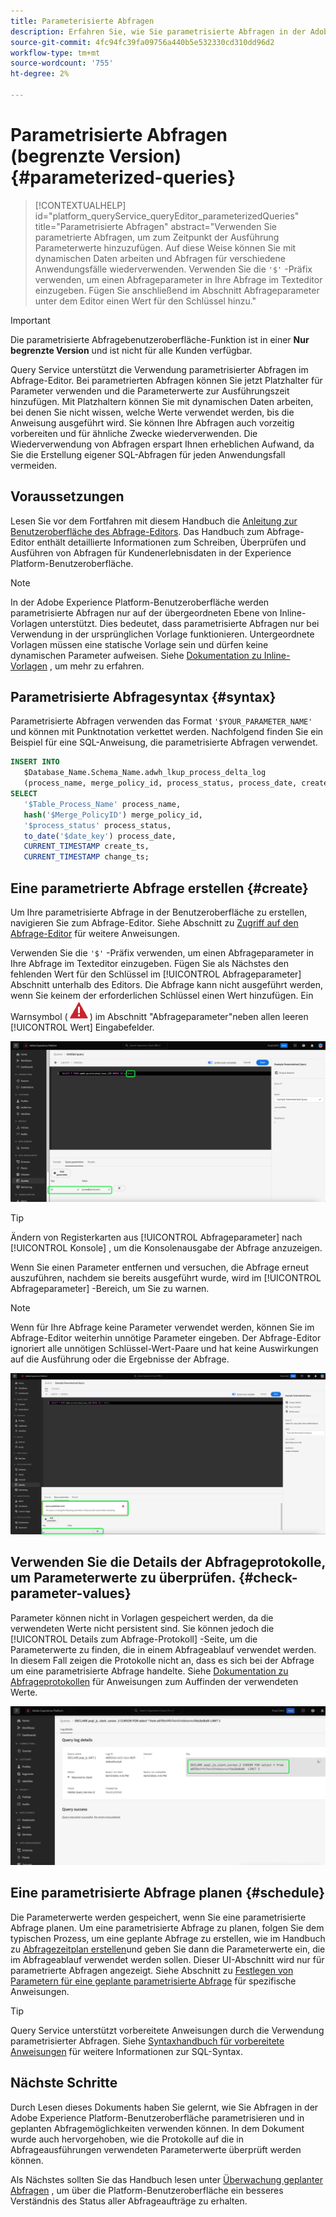```yaml
---
title: Parameterisierte Abfragen
description: Erfahren Sie, wie Sie parametrisierte Abfragen in der Adobe Experience Platform-Benutzeroberfläche verwenden.
source-git-commit: 4fc94fc39fa09756a440b5e532330cd310dd96d2
workflow-type: tm+mt
source-wordcount: '755'
ht-degree: 2%

---
```


# Parametrisierte Abfragen (begrenzte Version) {#parameterized-queries}

>[!CONTEXTUALHELP]
>id="platform_queryService_queryEditor_parameterizedQueries"
>title="Parametrisierte Abfragen"
>abstract="Verwenden Sie parametrierte Abfragen, um zum Zeitpunkt der Ausführung Parameterwerte hinzuzufügen. Auf diese Weise können Sie mit dynamischen Daten arbeiten und Abfragen für verschiedene Anwendungsfälle wiederverwenden. Verwenden Sie die `'$'` -Präfix verwenden, um einen Abfrageparameter in Ihre Abfrage im Texteditor einzugeben. Fügen Sie anschließend im Abschnitt Abfrageparameter unter dem Editor einen Wert für den Schlüssel hinzu."

>[!IMPORTANT]
>
>Die parametrisierte Abfragebenutzeroberfläche-Funktion ist in einer **Nur begrenzte Version** und ist nicht für alle Kunden verfügbar.

Query Service unterstützt die Verwendung parametrisierter Abfragen im Abfrage-Editor. Bei parametrierten Abfragen können Sie jetzt Platzhalter für Parameter verwenden und die Parameterwerte zur Ausführungszeit hinzufügen. Mit Platzhaltern können Sie mit dynamischen Daten arbeiten, bei denen Sie nicht wissen, welche Werte verwendet werden, bis die Anweisung ausgeführt wird. Sie können Ihre Abfragen auch vorzeitig vorbereiten und für ähnliche Zwecke wiederverwenden. Die Wiederverwendung von Abfragen erspart Ihnen erheblichen Aufwand, da Sie die Erstellung eigener SQL-Abfragen für jeden Anwendungsfall vermeiden.

## Voraussetzungen

Lesen Sie vor dem Fortfahren mit diesem Handbuch die [Anleitung zur Benutzeroberfläche des Abfrage-Editors](./user-guide.md). Das Handbuch zum Abfrage-Editor enthält detaillierte Informationen zum Schreiben, Überprüfen und Ausführen von Abfragen für Kundenerlebnisdaten in der Experience Platform-Benutzeroberfläche.

>[!NOTE]
>
>In der Adobe Experience Platform-Benutzeroberfläche werden parametrisierte Abfragen nur auf der übergeordneten Ebene von Inline-Vorlagen unterstützt. Dies bedeutet, dass parametrisierte Abfragen nur bei Verwendung in der ursprünglichen Vorlage funktionieren. Untergeordnete Vorlagen müssen eine statische Vorlage sein und dürfen keine dynamischen Parameter aufweisen. Siehe [Dokumentation zu Inline-Vorlagen](../essential-concepts/inline-templates.md) , um mehr zu erfahren.

## Parametrisierte Abfragesyntax {#syntax}

Parametrisierte Abfragen verwenden das Format `'$YOUR_PARAMETER_NAME'` und können mit Punktnotation verkettet werden. Nachfolgend finden Sie ein Beispiel für eine SQL-Anweisung, die parametrisierte Abfragen verwendet.

```sql
INSERT INTO
   $Database_Name.Schema_Name.adwh_lkup_process_delta_log
   (process_name, merge_policy_id, process_status, process_date, create_ts, change_ts)
SELECT
   '$Table_Process_Name' process_name,
   hash('$Merge_PolicyID') merge_policy_id,
   '$process_status' process_status,
   to_date('$date_key') process_date,
   CURRENT_TIMESTAMP create_ts,
   CURRENT_TIMESTAMP change_ts;
```

## Eine parametrierte Abfrage erstellen {#create}

Um Ihre parametrisierte Abfrage in der Benutzeroberfläche zu erstellen, navigieren Sie zum Abfrage-Editor. Siehe Abschnitt zu [Zugriff auf den Abfrage-Editor](./user-guide.md#accessing-query-editor) für weitere Anweisungen.

Verwenden Sie die `'$'` -Präfix verwenden, um einen Abfrageparameter in Ihre Abfrage im Texteditor einzugeben. Fügen Sie als Nächstes den fehlenden Wert für den Schlüssel im [!UICONTROL Abfrageparameter] Abschnitt unterhalb des Editors. Die Abfrage kann nicht ausgeführt werden, wenn Sie keinem der erforderlichen Schlüssel einen Wert hinzufügen. Ein Warnsymbol (![Ein Warnsymbol.](../images/ui/parameterized-queries/alert-icon.png)) im Abschnitt &quot;Abfrageparameter&quot;neben allen leeren [!UICONTROL Wert] Eingabefelder.

![Der Abfrage-Editor mit einer parametrisierten Abfrage und der Abschnitt Abfrageparameter wurden hervorgehoben.](../images/ui/parameterized-queries/parameterized-query.png)

>[!TIP]
>
>Ändern von Registerkarten aus [!UICONTROL Abfrageparameter] nach [!UICONTROL Konsole] , um die Konsolenausgabe der Abfrage anzuzeigen.

Wenn Sie einen Parameter entfernen und versuchen, die Abfrage erneut auszuführen, nachdem sie bereits ausgeführt wurde, wird im [!UICONTROL Abfrageparameter] -Bereich, um Sie zu warnen.

>[!NOTE]
>
>Wenn für Ihre Abfrage keine Parameter verwendet werden, können Sie im Abfrage-Editor weiterhin unnötige Parameter eingeben. Der Abfrage-Editor ignoriert alle unnötigen Schlüssel-Wert-Paare und hat keine Auswirkungen auf die Ausführung oder die Ergebnisse der Abfrage.

![Der Abfrage-Editor mit einem leeren Wertefeld und der Abfrageparameter-Fehler hervorgehoben.](../images/ui/parameterized-queries/query-parameter-error.png)

## Verwenden Sie die Details der Abfrageprotokolle, um Parameterwerte zu überprüfen. {#check-parameter-values}

Parameter können nicht in Vorlagen gespeichert werden, da die verwendeten Werte nicht persistent sind. Sie können jedoch die [!UICONTROL Details zum Abfrage-Protokoll] -Seite, um die Parameterwerte zu finden, die in einem Abfrageablauf verwendet werden. In diesem Fall zeigen die Protokolle nicht an, dass es sich bei der Abfrage um eine parametrisierte Abfrage handelte. Siehe [Dokumentation zu Abfrageprotokollen](./query-logs.md) für Anweisungen zum Auffinden der verwendeten Werte.

![Die Ansicht der Abfrageprotokolle mit der SQL-Adresse einer parametrisierten Abfrage, die im Detailabschnitt hervorgehoben ist.](../images/ui/parameterized-queries/parameterized-query-logs.png)

<!-- improve screenshot above ^ I am waiting for a scheduled run to complete -->

## Eine parametrisierte Abfrage planen {#schedule}

Die Parameterwerte werden gespeichert, wenn Sie eine parametrisierte Abfrage planen. Um eine parametrisierte Abfrage zu planen, folgen Sie dem typischen Prozess, um eine geplante Abfrage zu erstellen, wie im Handbuch zu [Abfragezeitplan erstellen](./query-schedules.md#create-schedule)und geben Sie dann die Parameterwerte ein, die im Abfrageablauf verwendet werden sollen. Dieser UI-Abschnitt wird nur für parametrierte Abfragen angezeigt. Siehe Abschnitt zu [Festlegen von Parametern für eine geplante parametrisierte Abfrage](./query-schedules.md#set-parameters) für spezifische Anweisungen.

>[!TIP]
>
>Query Service unterstützt vorbereitete Anweisungen durch die Verwendung parametrisierter Abfragen. Siehe [Syntaxhandbuch für vorbereitete Anweisungen](../sql/prepared-statements.md) für weitere Informationen zur SQL-Syntax.

## Nächste Schritte

Durch Lesen dieses Dokuments haben Sie gelernt, wie Sie Abfragen in der Adobe Experience Platform-Benutzeroberfläche parametrisieren und in geplanten Abfragemöglichkeiten verwenden können. In dem Dokument wurde auch hervorgehoben, wie die Protokolle auf die in Abfrageausführungen verwendeten Parameterwerte überprüft werden können.

Als Nächstes sollten Sie das Handbuch lesen unter [Überwachung geplanter Abfragen](./monitor-queries.md) , um über die Platform-Benutzeroberfläche ein besseres Verständnis des Status aller Abfrageaufträge zu erhalten.
